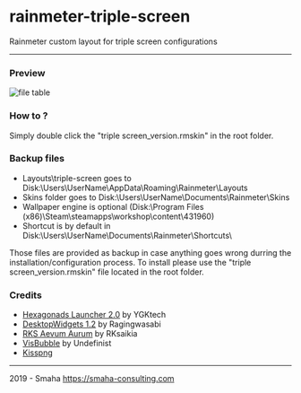 # rainmeter-triple-screen

Rainmeter custom layout for triple screen configurations

---

### Preview

![file table](https://blog.gcauvet-dev.com/img/27/preview-rainmeter-triple-desktop.png "file table")

### How to ?

Simply double click the "triple screen_version.rmskin" in the root folder.

### Backup files

- Layouts\triple-screen goes to Disk:\Users\UserName\AppData\Roaming\Rainmeter\Layouts
- Skins folder goes to Disk:\Users\UserName\Documents\Rainmeter\Skins
- Wallpaper engine is optional (Disk:\Program Files (x86)\Steam\steamapps\workshop\content\431960)
- Shortcut is by default in Disk:\Users\UserName\Documents\Rainmeter\Shortcuts\

Those files are provided as backup in case anything goes wrong durring the installation/configuration process. To install please use the "triple screen_version.rmskin" file located in the root folder.

### Credits

- [Hexagonads Launcher 2.0](https://www.deviantart.com/ygktech/art/Hexagonads-Launcher-2-0-305189272) by YGKtech
- [DesktopWidgets 1.2](https://www.deviantart.com/ragingwasabi/art/DesktopWidgets-1-2-727936424) by Ragingwasabi
- [RKS Aevum Aurum](https://www.deviantart.com/rksaikia/art/RKS-Aevum-Aurum-737699862) by RKsaikia
- [VisBubble](https://www.deviantart.com/undefinist/art/VisBubble-Round-Visualizer-for-Rainmeter-488601501) by Undefinist
- [Kisspng](https://www.kisspng.com/)

---

2019 - Smaha https://smaha-consulting.com
